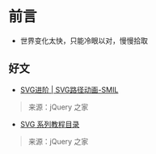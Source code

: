 

# 前言 #

- 世界变化太快，只能冷眼以对，慢慢拾取

## 好文


- [SVG进阶 | SVG路径动画-SMIL](http://www.htmleaf.com/ziliaoku/qianduanjiaocheng/201506262114.html)

> 来源：jQuery 之家


- [SVG 系列教程目录](http://www.htmleaf.com/ziliaoku/qianduanjiaocheng/201507082192.html)

> 来源：jQuery 之家